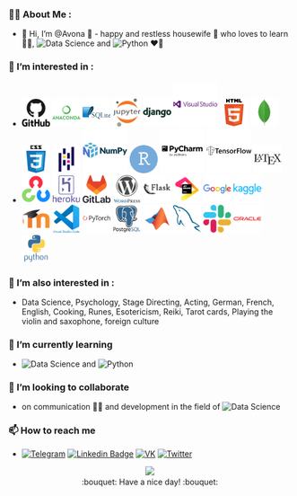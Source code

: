 ### :woman_technologist: About Me :
- 👋 Hi, I’m @Avona 	:vulcan_salute: - happy and restless housewife :partying_face: who loves to learn :woman_teacher:, ![Data Science](https://img.shields.io/badge/-Data%20Science-blue?style=flat&logo=python&logoColor=white) and ![Python](https://img.shields.io/badge/-Python-blue?style=flat&logo=python&logoColor=white) :heart_on_fire:
### 👀 I’m interested in :
-   <img src = "https://github.com/devicons/devicon/blob/master/icons/github/github-original-wordmark.svg" width="50"/> <img src = "https://raw.githubusercontent.com/devicons/devicon/1119b9f84c0290e0f0b38982099a2bd027a48bf1/icons/anaconda/anaconda-original-wordmark.svg" width="50"/>   <img src = "https://github.com/devicons/devicon/blob/master/icons/sqlite/sqlite-original-wordmark.svg" width="50"/>  <img src = "https://github.com/devicons/devicon/blob/master/icons/jupyter/jupyter-original-wordmark.svg" width="50"/>  <img src = "https://github.com/devicons/devicon/blob/master/icons/django/django-plain-wordmark.svg" width="50"/>  <img src = "https://github.com/devicons/devicon/blob/master/icons/visualstudio/visualstudio-plain-wordmark.svg" width="80"/>  <img src = "https://github.com/devicons/devicon/blob/master/icons/html5/html5-original-wordmark.svg" width="50"/>  <img src = "https://github.com/devicons/devicon/blob/master/icons/mongodb/mongodb-original.svg" width="50"/>  <img src = "https://github.com/devicons/devicon/blob/master/icons/css3/css3-original-wordmark.svg" width="50"/>  <img src = "https://github.com/devicons/devicon/blob/master/icons/pandas/pandas-original.svg" width="50"/>  <img src = "https://github.com/devicons/devicon/blob/master/icons/numpy/numpy-original-wordmark.svg" width="80"/>  <img src = "https://github.com/devicons/devicon/blob/master/icons/rstudio/rstudio-original.svg" width="50"/>  <img src = "https://github.com/devicons/devicon/blob/master/icons/pycharm/pycharm-original-wordmark.svg" width="80"/>  <img src = "https://github.com/devicons/devicon/blob/master/icons/tensorflow/tensorflow-line-wordmark.svg" width="80"/>  <img src = "https://github.com/devicons/devicon/blob/master/icons/latex/latex-original.svg" width="50"/>  
-   <img src = "https://github.com/devicons/devicon/blob/master/icons/opencv/opencv-original.svg" width="50"/>  <img src = "https://github.com/devicons/devicon/blob/master/icons/heroku/heroku-original-wordmark.svg" width="50"/>  <img src = "https://github.com/devicons/devicon/blob/master/icons/gitlab/gitlab-original-wordmark.svg" width="50"/>  <img src = "https://github.com/devicons/devicon/blob/master/icons/wordpress/wordpress-original.svg" width="50"/>  <img src = "https://github.com/devicons/devicon/blob/master/icons/flask/flask-original-wordmark.svg" width="50"/>  <img src = "https://github.com/devicons/devicon/blob/master/icons/jetbrains/jetbrains-original.svg" width="50"/>  <img src = "https://github.com/devicons/devicon/blob/master/icons/google/google-original-wordmark.svg" width="50"/>  <img src = "https://github.com/devicons/devicon/blob/master/icons/kaggle/kaggle-original-wordmark.svg" width="50"/>  <img src = "https://github.com/devicons/devicon/blob/master/icons/moodle/moodle-original.svg" width="50"/>  <img src = "https://github.com/devicons/devicon/blob/master/icons/vscode/vscode-original-wordmark.svg" width="50"/>  <img src = "https://github.com/devicons/devicon/blob/master/icons/pytorch/pytorch-original-wordmark.svg" width="50"/>  <img src = "https://github.com/devicons/devicon/blob/master/icons/postgresql/postgresql-original-wordmark.svg" width="50"/>  <img src = "https://github.com/devicons/devicon/blob/master/icons/matlab/matlab-original.svg" width="50"/>  <img src = "https://github.com/devicons/devicon/blob/master/icons/mysql/mysql-original.svg" width="50"/>  <img src = "https://github.com/devicons/devicon/blob/master/icons/slack/slack-original.svg" width="50"/>  <img src = "https://github.com/devicons/devicon/blob/master/icons/oracle/oracle-original.svg" width="50"/>  <img src = "https://github.com/devicons/devicon/blob/master/icons/python/python-original-wordmark.svg" width="50"/>
### :angel: I’m also interested in :
-   Data Science,  Psychology, Stage Directing, Acting, German, French, English, Сooking, Runes, Esotericism, Reiki, Tarot cards, Playing the violin and saxophone, foreign culture
### 🌱  I’m currently learning
- ![Data Science](https://img.shields.io/badge/-Data%20Science-blue?style=flat&logo=python&logoColor=white) and ![Python](https://img.shields.io/badge/-Python-blue?style=flat&logo=python&logoColor=white)
### 💞️ I’m looking to collaborate 
- on communication :curly_haired_woman: and development in the field of ![Data Science](https://img.shields.io/badge/-Data%20Science-blue?style=flat&logo=python&logoColor=white)
### 📫 How to reach me
- [![Telegram](https://img.shields.io/badge/-Telegram-blue?style=flat&logo=Telegram&logoColor=white)]( https://t.me/Ok_Eva) 
[![Linkedin Badge](https://img.shields.io/badge/-LinkedIN-blue?style=flat&logo=Linkedin&logoColor=white)](https://www.linkedin.com/in/yevdokimova/)
[![VK](https://img.shields.io/badge/-VK-blue?style=flat&logo=VK&logoColor=white)](https://vk.com/oksana_ev)
[![Twitter](https://img.shields.io/badge/-Twitter-blue?style=flat&logo=Twitter&logoColor=white)](https://twitter.com/Oksanotschka)

<div id="header" align="center">
  <img src="https://media.tenor.com/whgQwNlVvNkAAAAi/xero-code.gif" width="100"/>
</div>
<div>
</div>  
<div id="header" align="center">	:bouquet: Have a nice day!	:bouquet: </div> 
<div> 
</div>
<div id ="sch" align="center">
<img src="https://komarev.com/ghpvc/?username=Avonna&style=flat-square&color=blue" alt = ""/>
</div>



<!---
Avonna/Avonna is a ✨ special ✨ repository because its `README.md` (this file) appears on your GitHub profile.
You can click the Preview link to take a look at your changes.
--->
